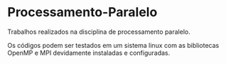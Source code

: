 # Processamento-Paralelo
Trabalhos realizados na disciplina de processamento paralelo.

Os códigos podem ser testados em um sistema linux com as bibliotecas OpenMP e MPI devidamente instaladas e configuradas.
